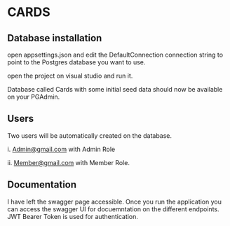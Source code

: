 # CARDS 

## Database installation

open appsettings.json and edit the DefaultConnection connection string to point to the Postgres database you want to use.

open the project on visual studio and run it.

Database called Cards with some initial seed data should now be available on your PGAdmin. 


## Users
Two users will be automatically created on the database. 

   i. Admin@gmail.com with Admin Role
   
   ii. Member@gmail.com with Member Role. 
   
 ##  Documentation 
 I have left the swagger page accessible. Once you run the application you can access the swagger UI for docuemntation on the different endpoints. 
 JWT Bearer Token is used for authentication. 



